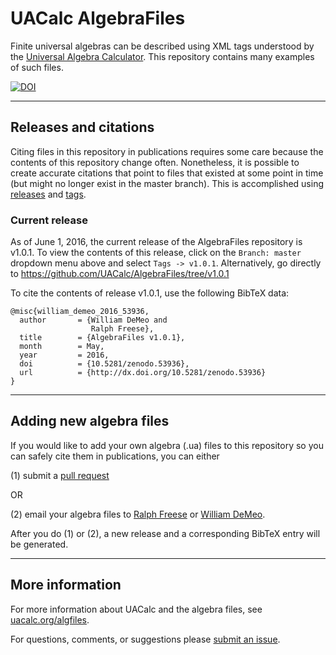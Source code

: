 UACalc AlgebraFiles
===================

Finite universal algebras can be described using XML tags understood by the
[Universal Algebra Calculator](http://uacalc.org).  This repository contains
many examples of such files.

[![DOI](https://zenodo.org/badge/21787310.svg)](https://zenodo.org/badge/latestdoi/21787310)


----

## Releases and citations
Citing files in this repository in publications requires some care because
the contents of this repository change often. Nonetheless, it is possible to create accurate
citations that point to files that existed at some point in time (but might no longer exist in the
master branch). This is accomplished using [releases](https://help.github.com/categories/releases/) and [tags](https://git-scm.com/book/en/v2/Git-Basics-Tagging).

### Current release
As of June 1, 2016, the current release of the AlgebraFiles repository is v1.0.1.
To view the contents of this release, click on the `Branch: master` dropdown menu above
and select `Tags -> v1.0.1`.  Alternatively, go directly to
https://github.com/UACalc/AlgebraFiles/tree/v1.0.1

To cite the contents of release v1.0.1, use the following BibTeX data:

    @misc{william_demeo_2016_53936,
      author       = {William DeMeo and
                      Ralph Freese},
      title        = {AlgebraFiles v1.0.1},
      month        = May,
      year         = 2016,
      doi          = {10.5281/zenodo.53936},
      url          = {http://dx.doi.org/10.5281/zenodo.53936}
    }

----

## Adding new algebra files

If you would like to add your own algebra (.ua) files to this repository so you can safely cite them in
publications, you can either

(1) submit a [pull request](https://help.github.com/articles/using-pull-requests/)

   OR

(2) email your algebra files to [Ralph Freese](mailto:ralph@math.hawaii.edu) or
[William DeMeo](mailto:williamdemeo@gmail.com).

After you do (1) or (2), a new release and a corresponding BibTeX entry will be generated.

----

## More information

For more information about UACalc and the algebra files, see [uacalc.org/algfiles](http://uacalc.org/algfiles/).

For questions, comments, or suggestions please [submit an issue](https://github.com/UACalc/UACalcAlgebraFiles/issues).
